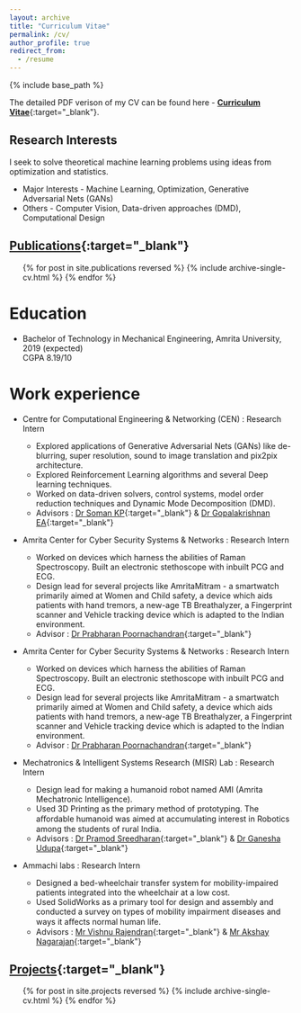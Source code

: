 ```yaml
---
layout: archive
title: "Curriculum Vitae"
permalink: /cv/
author_profile: true
redirect_from:
  - /resume
---
```


{% include base_path %}

The detailed PDF verison of my CV can be found here - [__Curriculum Vitae__](\files\Rahul_CV.pdf){:target="_blank"}.

Research Interests
------
I seek to solve theoretical machine learning problems using ideas from optimization and statistics.

* Major Interests - Machine Learning, Optimization, Generative Adversarial Nets (GANs)
* Others - Computer Vision, Data-driven approaches (DMD), Computational Design

[Publications](https://rahulvigneswaran.github.io/publications/){:target="_blank"}
------
<ul>{% for post in site.publications reversed %}
  {% include archive-single-cv.html %}
{% endfor %}</ul>

Education
======
* Bachelor of Technology in Mechanical Engineering, Amrita University, 2019 (expected)
  <br>
  CGPA 8.19/10

Work experience
======
* Centre for Computational Engineering & Networking (CEN) : Research Intern
  * Explored applications of Generative Adversarial Nets (GANs) like de-blurring, super resolution, sound to image translation and pix2pix architecture.
  * Explored Reinforcement Learning algorithms and several Deep learning techniques.
  * Worked on data-driven solvers, control systems, model order reduction techniques and Dynamic Mode Decomposition (DMD).
  * Advisors : [Dr Soman KP](https://scholar.google.co.in/citations?user=R_zpXOkAAAAJ&hl=en){:target="_blank"} & [Dr Gopalakrishnan EA](https://www.amrita.edu/faculty/ea-gopalakrishnan){:target="_blank"}


* Amrita Center for Cyber Security Systems & Networks : Research Intern
  * Worked on devices which harness the abilities of Raman Spectroscopy. Built an electronic stethoscope with inbuilt PCG and ECG. 
  * Design lead for several projects like AmritaMitram - a smartwatch primarily aimed at Women and Child safety, a device which aids patients with hand tremors, a new-age TB Breathalyzer, a Fingerprint scanner and Vehicle tracking device which is adapted to the Indian environment.
  * Advisor : [Dr Prabharan Poornachandran](https://scholar.google.com/citations?user=e233m6MAAAAJ&hl=en){:target="_blank"}

* Amrita Center for Cyber Security Systems & Networks : Research Intern
  * Worked on devices which harness the abilities of Raman Spectroscopy. Built an electronic stethoscope with inbuilt PCG and ECG. 
  * Design lead for several projects like AmritaMitram - a smartwatch primarily aimed at Women and Child safety, a device which aids patients with hand tremors, a new-age TB Breathalyzer, a Fingerprint scanner and Vehicle tracking device which is adapted to the Indian environment.
  * Advisor : [Dr Prabharan Poornachandran](https://scholar.google.com/citations?user=e233m6MAAAAJ&hl=en){:target="_blank"}

* Mechatronics & Intelligent Systems Research (MISR) Lab : Research Intern
  * Design lead for making a humanoid robot named AMI (Amrita Mechatronic Intelligence). 
  * Used 3D Printing as the primary method of prototyping. The aﬀordable humanoid was aimed at accumulating interest in Robotics among the students of rural India.
  * Advisors : [Dr Pramod Sreedharan](https://www.amrita.edu/faculty/pramods){:target="_blank"} & [Dr Ganesha Udupa](https://www.amrita.edu/faculty/ganesh){:target="_blank"}

* Ammachi labs : Research Intern
  * Designed a bed-wheelchair transfer system for mobility-impaired patients integrated into the wheelchair at a low cost. 
  * Used SolidWorks as a primary tool for design and assembly and conducted a survey on types of mobility impairment diseases and ways it aﬀects normal human life.
  * Advisors : [Mr Vishnu Rajendran](https://scholar.google.com/citations?user=tj3TFQ4AAAAJ&hl=en){:target="_blank"} & [Mr Akshay Nagarajan](https://scholar.google.co.in/citations?user=7PLJ4A8AAAAJ&hl=en){:target="_blank"}

[Projects](https://rahulvigneswaran.github.io/projects/){:target="_blank"}
------

  <ul>{% for post in site.projects reversed %}
    {% include archive-single-cv.html %}
  {% endfor %}</ul>


 
<!-- Talks
======
  <ul>{% for post in site.talks %}
    {% include archive-single-talk-cv.html %}
  {% endfor %}</ul>
    
Teaching
======
  <ul>{% for post in site.teaching %}
    {% include archive-single-cv.html %}
  {% endfor %}</ul>
    
Service and leadership
======
* Currently signed in to 43 different slack teams
-->